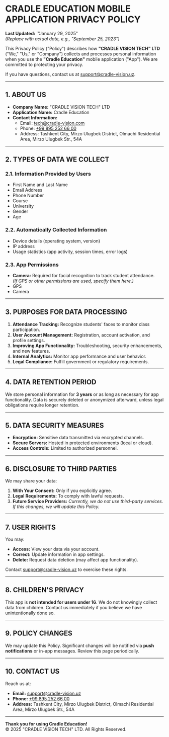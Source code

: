 # CRADLE EDUCATION MOBILE APPLICATION PRIVACY POLICY

**Last Updated:** `"January 29, 2025"  
*(Replace with actual date, e.g., "September 25, 2023")*

This Privacy Policy ("Policy") describes how **"CRADLE VISION TECH" LTD** ("We," "Us," or "Company") collects and processes personal information when you use the **"Cradle Education"** mobile application ("App"). We are committed to protecting your privacy.

If you have questions, contact us at [support@cradle-vision.uz](mailto:support@cradle-vision.uz).

---

## 1. ABOUT US
- **Company Name:** "CRADLE VISION TECH" LTD  
- **Application Name:** Cradle Education  
- **Contact Information:**  
  - Email: [tech@cradle-vision.com](mailto:tech@cradle-vision.com)  
  - Phone: [+99 895 252 66 00](tel:+998952526600)  
  - Address: Tashkent City, Mirzo Ulugbek District, Olmachi Residential Area, Mirzo Ulugbek Str., 54A  

---

## 2. TYPES OF DATA WE COLLECT

### 2.1. Information Provided by Users
- First Name and Last Name  
- Email Address  
- Phone Number  
- Course  
- University  
- Gender  
- Age  

### 2.2. Automatically Collected Information
- Device details (operating system, version)  
- IP address  
- Usage statistics (app activity, session times, error logs)  

### 2.3. App Permissions
- **Camera:** Required for facial recognition to track student attendance.  
*(If GPS or other permissions are used, specify them here.)*
- GPS
- Camera
---

## 3. PURPOSES FOR DATA PROCESSING
1. **Attendance Tracking:** Recognize students' faces to monitor class participation.  
2. **User Account Management:** Registration, account activation, and profile settings.  
3. **Improving App Functionality:** Troubleshooting, security enhancements, and new features.  
4. **Internal Analytics:** Monitor app performance and user behavior.  
5. **Legal Compliance:** Fulfill government or regulatory requirements.  

---

## 4. DATA RETENTION PERIOD
We store personal information for **3 years** or as long as necessary for app functionality. Data is securely deleted or anonymized afterward, unless legal obligations require longer retention.

---

## 5. DATA SECURITY MEASURES
- **Encryption:** Sensitive data transmitted via encrypted channels.  
- **Secure Servers:** Hosted in protected environments (local or cloud).  
- **Access Controls:** Limited to authorized personnel.  

---

## 6. DISCLOSURE TO THIRD PARTIES
We may share your data:  
1. **With Your Consent:** Only if you explicitly agree.  
2. **Legal Requirements:** To comply with lawful requests.  
3. **Future Service Providers:** *Currently, we do not use third-party services. If this changes, we will update this Policy.*  

---

## 7. USER RIGHTS
You may:  
- **Access:** View your data via your account.  
- **Correct:** Update information in app settings.  
- **Delete:** Request data deletion (may affect app functionality).  

Contact [support@cradle-vision.uz](mailto:support@cradle-vision.uz) to exercise these rights.  

---

## 8. CHILDREN'S PRIVACY
This app is **not intended for users under 16**. We do not knowingly collect data from children. Contact us immediately if you believe we have unintentionally done so.  

---

## 9. POLICY CHANGES
We may update this Policy. Significant changes will be notified via **push notifications** or in-app messages. Review this page periodically.  

---

## 10. CONTACT US
Reach us at:  
- **Email:** [support@cradle-vision.uz](mailto:support@cradle-vision.uz)  
- **Phone:** [+99 895 252 66 00](tel:+998952526600)  
- **Address:** Tashkent City, Mirzo Ulugbek District, Olmachi Residential Area, Mirzo Ulugbek Str., 54A  

---

**Thank you for using Cradle Education!**  
© 2025 "CRADLE VISION TECH" LTD. All Rights Reserved.
